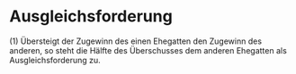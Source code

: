 # Ausgleichsforderung

(1) Übersteigt der Zugewinn des einen Ehegatten den Zugewinn des anderen, so steht die Hälfte des Überschusses dem anderen Ehegatten als Ausgleichsforderung zu.